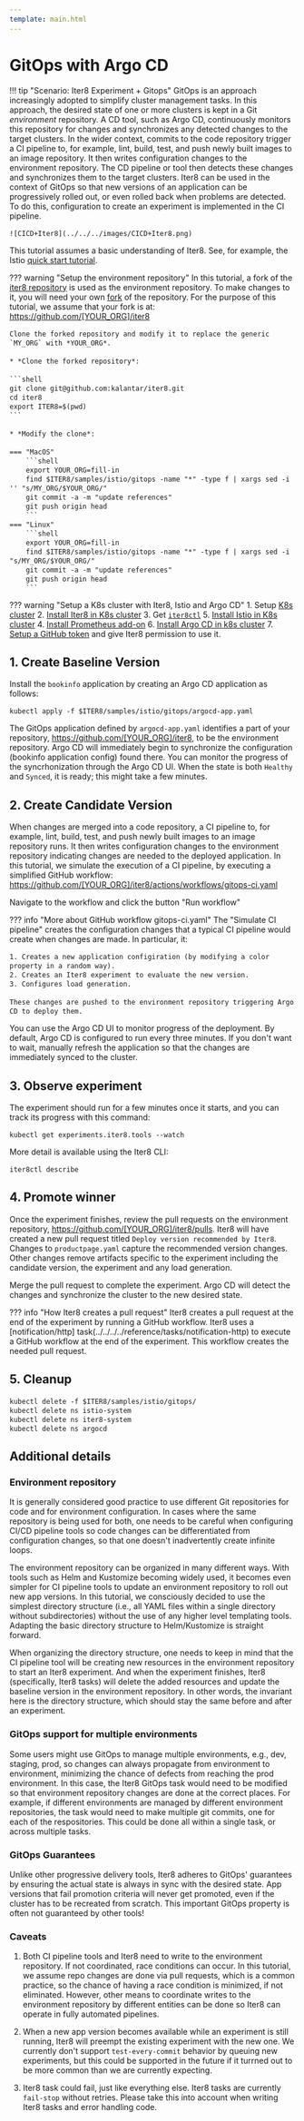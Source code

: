 ```yaml
---
template: main.html
---
```


# GitOps with Argo CD

!!! tip "Scenario: Iter8 Experiment + Gitops"
    GitOps is an approach increasingly adopted to simplify cluster management tasks.
    In this approach, the desired state of one or more clusters is kept in a Git *environment* repository.
    A CD tool, such as Argo CD, continuously monitors this repository for changes and synchronizes any detected changes to the target clusters.
    In the wider context, commits to the code repository trigger a CI pipeline to, for example, lint, build, test, and push newly built images to an image repository. It then writes configuration changes to the environment repository. The CD pipeline or tool then detects these changes and synchronizes them to the target clusters.
    Iter8 can be used in the context of GitOps so that new versions of an application can be progressively rolled out, or even rolled back when problems are detected. To do this, configuration to create an experiment is implemented in the CI pipeline.

    ![CICD+Iter8](../../../images/CICD+Iter8.png)

This tutorial assumes a basic understanding of Iter8. See, for example, the Istio [quick start tutorial](../quick-start.md).

??? warning "Setup the environment repository"
    In this tutorial, a fork of the [iter8 repository](https://github.com/iter8-tools/iter8) is used as the environment repository. To make changes to it, you will need your own [fork](https://docs.github.com/en/get-started/quickstart/fork-a-repo) of the repository. For the purpose of this tutorial, we assume that your fork is at: https://github.com/[YOUR_ORG]/iter8

    Clone the forked repository and modify it to replace the generic `MY_ORG` with *YOUR_ORG*.

    * *Clone the forked repository*:

    ```shell
    git clone git@github.com:kalantar/iter8.git
    cd iter8
    export ITER8=$(pwd)
    ```

    * *Modify the clone*:

    === "MacOS"
        ```shell
        export YOUR_ORG=fill-in
        find $ITER8/samples/istio/gitops -name "*" -type f | xargs sed -i '' "s/MY_ORG/$YOUR_ORG/"
        git commit -a -m "update references"
        git push origin head
        ```
    === "Linux"
        ```shell
        export YOUR_ORG=fill-in
        find $ITER8/samples/istio/gitops -name "*" -type f | xargs sed -i "s/MY_ORG/$YOUR_ORG/"
        git commit -a -m "update references"
        git push origin head
        ```

??? warning "Setup a K8s cluster with Iter8, Istio and Argo CD"
    1. Setup [K8s cluster](../../../getting-started/setup-for-tutorials.md#local-kubernetes-cluster)
    2. [Install Iter8 in K8s cluster](../../../getting-started/install.md)
    3. Get [`iter8ctl`](../../../getting-started/install.md#get-iter8ctl)
    5. [Install Istio in K8s cluster](../setup-for-tutorials.md#install-istio)
    4. [Install Prometheus add-on](../setup-for-tutorials.md#install-optional-prometheus-add-on)
    6. [Install Argo CD in k8s cluster](../setup-for-tutorials.md#install-argo-cd)
    7. [Setup a GitHub token](../setup-for-tutorials.md#create-github-token) and give Iter8 permission to use it.


## 1. Create Baseline Version

Install the `bookinfo` application by creating an Argo CD application as follows:

```shell
kubectl apply -f $ITER8/samples/istio/gitops/argocd-app.yaml
```

The GitOps application defined by `argocd-app.yaml` identifies a part of your repository, https://github.com/[YOUR_ORG]/iter8, to be the environment repository.
Argo CD will immediately begin to synchronize the configuration (bookinfo application config) found there.
You can monitor the progress of the syncrhonization through the Argo CD UI.
When the state is both `Healthy` and `Synced`, it is ready; this might take a few minutes.


## 2. Create Candidate Version

When changes are merged into a code repository, a CI pipeline to, for example, lint, build, test, and push newly built images to an image repository runs.
It then writes configuration changes to the environment repository indicating changes are needed to the deployed application.
In this tutorial, we simulate the execution of a CI pipeline, by executing a simplified GitHub workflow: https://github.com/[YOUR_ORG]/iter8/actions/workflows/gitops-ci.yaml

Navigate to the workflow and click the button "Run workflow"

??? info "More about GitHub workflow gitops-ci.yaml"
    The "Simulate CI pipeline" creates the configuration changes that a typical CI pipeline would create when changes are made.
    In particular, it:

    1. Creates a new application configiration (by modifying a color property in a random way).
    2. Creates an Iter8 experiment to evaluate the new version.
    3. Configures load generation.

    These changes are pushed to the environment repository triggering Argo CD to deploy them.

You can use the Argo CD UI to monitor progress of the deployment.
By default, Argo CD is configured to run every three minutes. If you don't want to wait, manually refresh the application so that the changes are immediately synced to the cluster.

## 3. Observe experiment

The experiment should run for a few minutes once it starts, and you can track its progress with this command:

```shell
kubectl get experiments.iter8.tools --watch
```

More detail is available using the Iter8 CLI:

```shell
iter8ctl describe
```

## 4. Promote winner

Once the experiment finishes, review the pull requests on the environment repository, https://github.com/[YOUR_ORG]/iter8/pulls. Iter8 will have created a new pull request titled `Deploy version recommended by Iter8`.
Changes to `productpage.yaml` capture the recommended version changes.
Other changes remove artifacts specific to the experiment including the candidate version, the experiment and any load generation.

Merge the pull request to complete the experiment. Argo CD will detect the changes and synchronize the cluster to the new desired state.

??? info "How Iter8 creates a pull request"
    Iter8 creates a pull request at the end of the experiment by running a GitHub workflow.
    Iter8 uses a [notification/http] task(../../../../reference/tasks/notification-http) to execute a GitHub workflow at the end of the experiment. This workflow creates the needed pull request.


## 5. Cleanup
```shell
kubectl delete -f $ITER8/samples/istio/gitops/
kubectl delete ns istio-system
kubectl delete ns iter8-system
kubectl delete ns argocd
```


## Additional details

### Environment repository

It is generally considered good practice to use different Git repositories for code and for environment configuration. In cases where the same repository is being used for both, one needs to be careful when configuring CI/CD pipeline tools so code changes can be differentiated from configuration changes, so that one doesn't inadvertently create infinite loops.

The environment repository can be organized in many different ways. With tools such as Helm and Kustomize becoming widely used, it becomes even simpler for CI pipeline tools to update an environment repository to roll out new app versions. In this tutorial, we consciously decided to use the simplest directory structure (i.e., all YAML files within a single directory without subdirectories) without the use of any higher level templating tools. Adapting the basic directory structure to Helm/Kustomize is straight forward.

When organizing the directory structure, one needs to keep in mind that the CI pipeline tool will be creating new resources in the environment repository to start an Iter8 experiment. And when the experiment finishes, Iter8 (specifically, Iter8 tasks) will delete the added resources and update the baseline version in the environment repository. In other words, the invariant here is the directory structure, which should stay the same before and after an experiment.

### GitOps support for multiple environments

Some users might use GitOps to manage multiple environments, e.g., dev, staging, prod, so changes can always propagate from environment to environment, minimizing the chance of defects from reaching the prod environment. In this case, the Iter8 GitOps task would need to be modified so that environment repository changes are done at the correct places. For example, if different environments are managed by different environment repositories, the task would need to make multiple git commits, one for each of the respositories. This could be done all within a single task, or across multiple tasks.

### GitOps Guarantees
    
Unlike other progressive delivery tools, Iter8 adheres to GitOps' guarantees by ensuring the actual state is always in sync with the desired state. App versions that fail promotion criteria will never get promoted, even if the cluster has to be recreated from scratch. This important GitOps property is often not guaranteed by other tools!

### Caveats

1. Both CI pipeline tools and Iter8 need to write to the environment repository. If not coordinated, race conditions can occur. In this tutorial, we assume repo changes are done via pull requests, which is a common practice, so the chance of having a race condition is minimized, if not eliminated. However, other means to coordinate writes to the environment repository by different entities can be done so Iter8 can operate in fully automated pipelines.

2. When a new app version becomes available while an experiment is still running, Iter8 will preempt the existing experiment with the new one. We currently don't support `test-every-commit` behavior by queuing new experiments, but this could be supported in the future if it turrned out to be more common than we are currently expecting.

3. Iter8 task could fail, just like everything else. Iter8 tasks are currently `fail-stop` without retries. Please take this into account when writing Iter8 tasks and error handling code.
